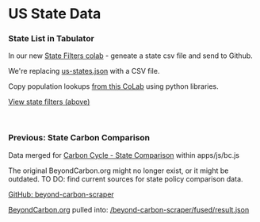 # US State Data

### State List in Tabulator

In our new [State Filters colab](https://colab.research.google.com/drive/1CsIjLujiiBoGJlIHCBvDZit3QSVg07zR?usp=sharing) - geneate a state csv file and send to Github.

We're replacing [us-states.json](/localsite/info/data/map-filters/us-states.json) with a CSV file.

Copy population lookups [from this CoLab](https://colab.research.google.com/drive/1wmJ3V9eqD8KbmBiP-hLeSstwOUt5iS2V?usp=sharing) using python libraries.

[View state filters (above)](#geoview=country)

<br>


### Previous: State Carbon Comparison

Data merged for [Carbon Cycle - State Comparison](/apps/carbon/#state=CA) within apps/js/bc.js

The original BeyondCarbon.org might no longer exist, or it might be outdated. TO DO: find current sources for state policy comparison data.

[GitHub: beyond-carbon-scraper](https://github.com/modelearth/beyond-carbon-scraper/)

[BeyondCarbon.org](https://BeyondCarbon.org) pulled into:
[/beyond-carbon-scraper/fused/result.json](https://model.earth/beyond-carbon-scraper/fused/result.json)




